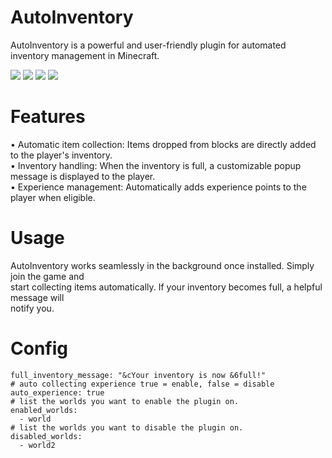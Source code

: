 # AutoInventory

AutoInventory is a powerful and user-friendly plugin for automated inventory management in Minecraft.

[![](https://poggit.pmmp.io/shield.state/AutoInventory)](https://poggit.pmmp.io/p/AutoInventory)
<a href="https://poggit.pmmp.io/p/AutoInventory"><img src="https://poggit.pmmp.io/shield.state/AutoInventory"></a> [![](https://poggit.pmmp.io/shield.api/AutoInventory)](https://poggit.pmmp.io/p/AutoInventory)
<a href="https://poggit.pmmp.io/p/AutoInventory"><img src="https://poggit.pmmp.io/shield.api/AutoInventory"></a>

# Features

• Automatic item collection: Items dropped from blocks are directly added to the player's inventory.\
• Inventory handling: When the inventory is full, a customizable popup message is displayed to the player.\
• Experience management: Automatically adds experience points to the player when eligible.

# Usage

AutoInventory works seamlessly in the background once installed. Simply join the game and\
start collecting items automatically. If your inventory becomes full, a helpful message will\
notify you.

# Config

```# full inventory message: use '&' symbol for color codes
full_inventory_message: "&cYour inventory is now &6full!"
# auto collecting experience true = enable, false = disable
auto_experience: true
# list the worlds you want to enable the plugin on.
enabled_worlds:
  - world
# list the worlds you want to disable the plugin on.
disabled_worlds:
  - world2
  ```
